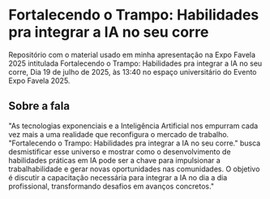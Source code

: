 # Fortalecendo o Trampo: Habilidades pra integrar a IA no seu corre
Repositório com o material usado em minha apresentação na Expo Favela 2025 intitulada Fortalecendo o Trampo: Habilidades pra integrar a IA no seu corre, Dia 19 de julho de 2025, às 13:40 no espaço universitário do Evento Expo Favela 2025.
## Sobre a fala
"As tecnologias exponenciais e a Inteligência Artificial nos empurram cada vez mais a uma realidade que reconfigura o mercado de trabalho. "Fortalecendo o Trampo: Habilidades pra integrar a IA no seu corre." busca desmistificar esse universo e mostrar como o desenvolvimento de habilidades práticas em IA pode ser a chave para impulsionar a trabalhabilidade e gerar novas oportunidades nas comunidades. O objetivo é discutir a capacitação necessária para integrar a IA no dia a dia profissional, transformando desafios em avanços concretos."

